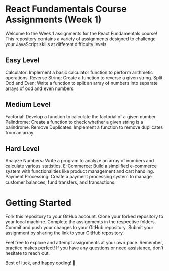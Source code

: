 # React Fundamentals Course Assignments (Week 1)

Welcome to the Week 1 assignments for the React Fundamentals course! This repository contains a variety of assignments designed to challenge your JavaScript skills at different difficulty levels.

## Easy Level
Calculator: Implement a basic calculator function to perform arithmetic operations.
Reverse String: Create a function to reverse a given string.
Split Odd and Even: Write a function to split an array of numbers into separate arrays of odd and even numbers.

## Medium Level
Factorial: Develop a function to calculate the factorial of a given number.
Palindrome: Create a function to check whether a given string is a palindrome.
Remove Duplicates: Implement a function to remove duplicates from an array.

## Hard Level
Analyze Numbers: Write a program to analyze an array of numbers and calculate various statistics.
E-Commerce: Build a simplified e-commerce system with functionalities like product management and cart handling.
Payment Processing: Create a payment processing system to manage customer balances, fund transfers, and transactions.

# Getting Started
Fork this repository to your GitHub account.
Clone your forked repository to your local machine.
Complete the assignments in the respective folders.
Commit and push your changes to your GitHub repository.
Submit your assignment by sharing the link to your GitHub repository.

Feel free to explore and attempt assignments at your own pace. Remember, practice makes perfect! If you have any questions or need assistance, don't hesitate to reach out.

Best of luck, and happy coding! 🚀